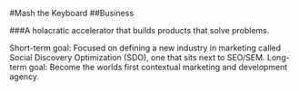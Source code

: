 #Mash the Keyboard
##Business

###A holacratic accelerator that builds products that solve problems.

Short-term goal: Focused on defining a new industry in marketing called Social Discovery Optimization (SDO), one that sits next to SEO/SEM.
Long-term goal: Become the worlds first contextual marketing and development agency.
